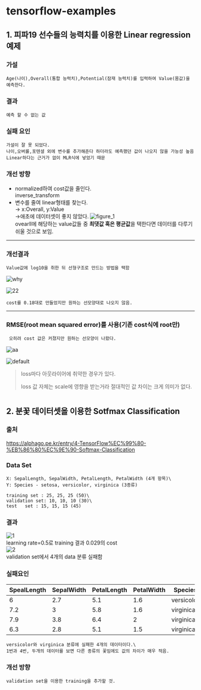 # tensorflow-examples

## 1. 피파19 선수들의 능력치를 이용한 Linear regression 예제
### 가설
    Age(나이),Overall(통합 능력치),Potential(잠재 능력치)를 입력하여 Value(몸값)을 예측한다.

### 결과
    예측 할 수 없는 값

### 실패 요인
    가설이 잘 못 되었다.
    나이,오버롤,포텐셜 외에 변수를 추가해준다 하더라도 예측했던 값이 나오지 않을 가능성 높음
    Linear하다는 근거가 없이 MLR식에 넣었기 때문

### 개선 방향
- normalized하여 cost값을 줄인다.\
inverse_transform 
- 변수를 줄여 linear형태를 찾는다.\
→ x:Overall, y:Value\
→애초에 데이터셋이 좋지 않았다.
![figure_1](https://user-images.githubusercontent.com/31649100/52390948-51809b80-2ade-11e9-82f0-2c91a2f8c9f3.png)\
ovearll에 해당하는 value값들 중 **최댓값 혹은 평균값**을 택한다면 데이터를 다루기 쉬울 것으로 보임.

---
### 개선결과
    Value값에 log10을 취한 뒤 선형구조로 만드는 방법을 택함
![why](https://user-images.githubusercontent.com/31649100/52454746-4a19ca80-2b90-11e9-8508-d3fe8d4b21aa.png)

![22](https://user-images.githubusercontent.com/31649100/52399748-7128bb80-2b00-11e9-8698-2687bbfd0914.png)

    cost를 0.18대로 만들었지만 원하는 선모양대로 나오지 않음.

---
### RMSE(root mean squared error)를 사용(기존 cost식에 root만)
     오히려 cost 값은 커졌지만 원하는 선모양이 나왔다.

![aa](https://user-images.githubusercontent.com/31649100/52455008-784bda00-2b91-11e9-821f-e5c60d54f9dc.png)

![default](https://user-images.githubusercontent.com/31649100/52454823-b399d900-2b90-11e9-94a1-1151c75fa921.png)

> loss마다 아웃라이어에 취약한 경우가 있다.
> 
> loss 값 자체는 scale에 영향을 받는거라 절대적인 값 차이는 크게 의미가 없다.

# 

## 2. 분꽃 데이터셋을 이용한 Sotfmax Classification
### 출처
 https://alphago.pe.kr/entry/4-TensorFlow%EC%99%80-%EB%86%80%EC%9E%90-Softmax-Classification

### Data Set
    X: SepalLength, SepalWidth, PetalLength, PetalWidth (4개 항목)\
    Y: Species - setosa, versicolor, virginica (3종류)

    training set : 25, 25, 25 (50)\
    validation set: 10, 10, 10 (30)\
    test   set : 15, 15, 15 (45)

### 결과
![1](https://user-images.githubusercontent.com/31649100/52391818-93abdc00-2ae2-11e9-9ae4-e38969e4e66a.png)\
    learning rate=0.5로 training 결과 0.029의 cost\
![2](https://user-images.githubusercontent.com/31649100/52391784-78d96780-2ae2-11e9-8c77-2e08070f0dfa.png)\
    validation set에서 4개의 data 분류 실패함

### 실패요인
SpealLength|SepalWidth|PetalLength|PetalWidth|Species
-|-|-|-|-
6|2.7|5.1|1.6|versicolor
7.2|3|5.8|1.6|virginica
7.9|3.8|6.4|2|virginica
6.3|2.8|5.1|1.5|virginica

    versicolor와 virginica 분류에 실패한 4개의 데이터이다.\
    1번과 4번, 두개의 데이터를 보면 다른 종류의 꽃임에도 값의 차이가 매우 적음.

### 개선 방향
    validation set을 이용한 training을 추가할 것.


